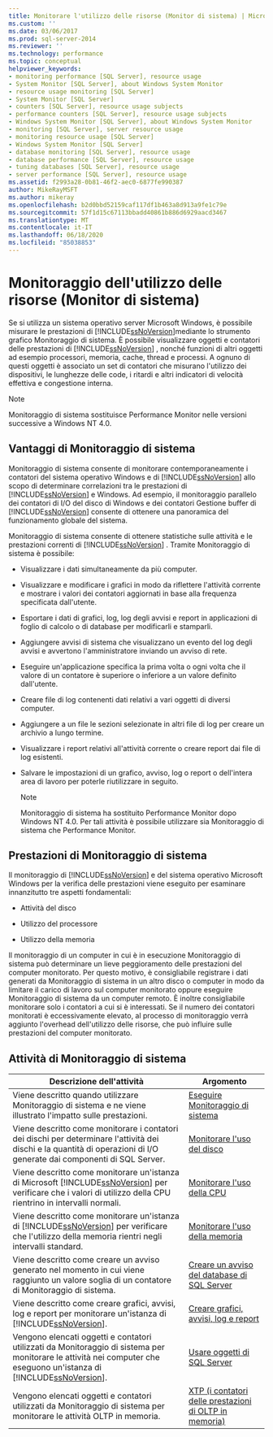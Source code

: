 ```yaml
---
title: Monitorare l'utilizzo delle risorse (Monitor di sistema) | Microsoft Docs
ms.custom: ''
ms.date: 03/06/2017
ms.prod: sql-server-2014
ms.reviewer: ''
ms.technology: performance
ms.topic: conceptual
helpviewer_keywords:
- monitoring performance [SQL Server], resource usage
- System Monitor [SQL Server], about Windows System Monitor
- resource usage monitoring [SQL Server]
- System Monitor [SQL Server]
- counters [SQL Server], resource usage subjects
- performance counters [SQL Server], resource usage subjects
- Windows System Monitor [SQL Server], about Windows System Monitor
- monitoring [SQL Server], server resource usage
- monitoring resource usage [SQL Server]
- Windows System Monitor [SQL Server]
- database monitoring [SQL Server], resource usage
- database performance [SQL Server], resource usage
- tuning databases [SQL Server], resource usage
- server performance [SQL Server], resource usage
ms.assetid: f2993a28-0b81-46f2-aec0-6877fe990387
author: MikeRayMSFT
ms.author: mikeray
ms.openlocfilehash: b2d0bbd52159caf117df1b463a8d913a9fe1c79e
ms.sourcegitcommit: 57f1d15c67113bbadd40861b886d6929aacd3467
ms.translationtype: MT
ms.contentlocale: it-IT
ms.lasthandoff: 06/18/2020
ms.locfileid: "85038853"
---
```

# <a name="monitor-resource-usage-system-monitor"></a>Monitoraggio dell'utilizzo delle risorse (Monitor di sistema)
  Se si utilizza un sistema operativo server Microsoft Windows, è possibile misurare le prestazioni di [!INCLUDE[ssNoVersion](../../includes/ssnoversion-md.md)]mediante lo strumento grafico Monitoraggio di sistema. È possibile visualizzare oggetti e contatori delle prestazioni di [!INCLUDE[ssNoVersion](../../includes/ssnoversion-md.md)] , nonché funzioni di altri oggetti ad esempio processori, memoria, cache, thread e processi. A ognuno di questi oggetti è associato un set di contatori che misurano l'utilizzo dei dispositivi, le lunghezze delle code, i ritardi e altri indicatori di velocità effettiva e congestione interna.  
  
> [!NOTE]  
>  Monitoraggio di sistema sostituisce Performance Monitor nelle versioni successive a Windows NT 4.0.  
  
## <a name="benefits-of-system-monitor"></a>Vantaggi di Monitoraggio di sistema  
 Monitoraggio di sistema consente di monitorare contemporaneamente i contatori del sistema operativo Windows e di [!INCLUDE[ssNoVersion](../../includes/ssnoversion-md.md)] allo scopo di determinare correlazioni tra le prestazioni di [!INCLUDE[ssNoVersion](../../includes/ssnoversion-md.md)] e Windows. Ad esempio, il monitoraggio parallelo dei contatori di I/O del disco di Windows e dei contatori Gestione buffer di [!INCLUDE[ssNoVersion](../../includes/ssnoversion-md.md)] consente di ottenere una panoramica del funzionamento globale del sistema.  
  
 Monitoraggio di sistema consente di ottenere statistiche sulle attività e le prestazioni correnti di [!INCLUDE[ssNoVersion](../../includes/ssnoversion-md.md)] . Tramite Monitoraggio di sistema è possibile:  
  
-   Visualizzare i dati simultaneamente da più computer.  
  
-   Visualizzare e modificare i grafici in modo da riflettere l'attività corrente e mostrare i valori dei contatori aggiornati in base alla frequenza specificata dall'utente.  
  
-   Esportare i dati di grafici, log, log degli avvisi e report in applicazioni di foglio di calcolo o di database per modificarli e stamparli.  
  
-   Aggiungere avvisi di sistema che visualizzano un evento del log degli avvisi e avvertono l'amministratore inviando un avviso di rete.  
  
-   Eseguire un'applicazione specifica la prima volta o ogni volta che il valore di un contatore è superiore o inferiore a un valore definito dall'utente.  
  
-   Creare file di log contenenti dati relativi a vari oggetti di diversi computer.  
  
-   Aggiungere a un file le sezioni selezionate in altri file di log per creare un archivio a lungo termine.  
  
-   Visualizzare i report relativi all'attività corrente o creare report dai file di log esistenti.  
  
-   Salvare le impostazioni di un grafico, avviso, log o report o dell'intera area di lavoro per poterle riutilizzare in seguito.  
  
    > [!NOTE]  
    >  Monitoraggio di sistema ha sostituito Performance Monitor dopo Windows NT 4.0. Per tali attività è possibile utilizzare sia Monitoraggio di sistema che Performance Monitor.  
  
## <a name="system-monitor-performance"></a>Prestazioni di Monitoraggio di sistema  
 Il monitoraggio di [!INCLUDE[ssNoVersion](../../includes/ssnoversion-md.md)] e del sistema operativo Microsoft Windows per la verifica delle prestazioni viene eseguito per esaminare innanzitutto tre aspetti fondamentali:  
  
-   Attività del disco  
  
-   Utilizzo del processore  
  
-   Utilizzo della memoria  
  
 Il monitoraggio di un computer in cui è in esecuzione Monitoraggio di sistema può determinare un lieve peggioramento delle prestazioni del computer monitorato. Per questo motivo, è consigliabile registrare i dati generati da Monitoraggio di sistema in un altro disco o computer in modo da limitare il carico di lavoro sul computer monitorato oppure eseguire Monitoraggio di sistema da un computer remoto. È inoltre consigliabile monitorare solo i contatori a cui si è interessati. Se il numero dei contatori monitorati è eccessivamente elevato, al processo di monitoraggio verrà aggiunto l'overhead dell'utilizzo delle risorse, che può influire sulle prestazioni del computer monitorato.  
  
## <a name="system-monitor-tasks"></a>Attività di Monitoraggio di sistema  
  
|Descrizione dell'attività|Argomento|  
|----------------------|-----------|  
|Viene descritto quando utilizzare Monitoraggio di sistema e ne viene illustrato l'impatto sulle prestazioni.|[Eseguire Monitoraggio di sistema](run-system-monitor.md)|  
|Viene descritto come monitorare i contatori dei dischi per determinare l'attività dei dischi e la quantità di operazioni di I/O generate dai componenti di SQL Server.|[Monitorare l'uso del disco](monitor-disk-usage.md)|  
|Viene descritto come monitorare un'istanza di Microsoft [!INCLUDE[ssNoVersion](../../includes/ssnoversion-md.md)] per verificare che i valori di utilizzo della CPU rientrino in intervalli normali.|[Monitorare l'uso della CPU](monitor-cpu-usage.md)|  
|Viene descritto come monitorare un'istanza di [!INCLUDE[ssNoVersion](../../includes/ssnoversion-md.md)] per verificare che l'utilizzo della memoria rientri negli intervalli standard.|[Monitorare l'uso della memoria](monitor-memory-usage.md)|  
|Viene descritto come creare un avviso generato nel momento in cui viene raggiunto un valore soglia di un contatore di Monitoraggio di sistema.|[Creare un avviso del database di SQL Server](create-a-sql-server-database-alert.md)|  
|Viene descritto come creare grafici, avvisi, log e report per monitorare un'istanza di [!INCLUDE[ssNoVersion](../../includes/ssnoversion-md.md)].|[Creare grafici, avvisi, log e report](create-charts-alerts-logs-and-reports.md)|  
|Vengono elencati oggetti e contatori utilizzati da Monitoraggio di sistema per monitorare le attività nei computer che eseguono un'istanza di [!INCLUDE[ssNoVersion](../../includes/ssnoversion-md.md)].|[Usare oggetti di SQL Server](use-sql-server-objects.md)|  
|Vengono elencati oggetti e contatori utilizzati da Monitoraggio di sistema per monitorare le attività OLTP in memoria.|[XTP &#40;i contatori delle prestazioni di OLTP in memoria&#41;](../../integration-services/performance/performance-counters.md)|  
  
  
